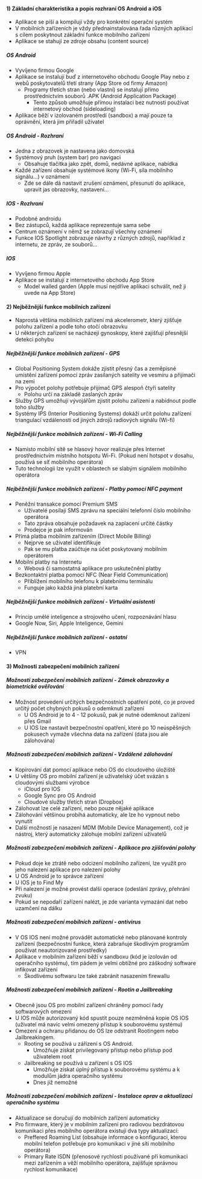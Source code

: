 #### 1) Základní charakteristika a popis rozhraní OS Android a iOS

- Aplikace se píší a kompilují vždy pro konkrétní operační systém
- V mobilních zařízeních je vždy přednainstalována řada různých aplikací s cílem poskytnout základní funkce mobilního zařízení
- Aplikace se stahují ze zdroje obsahu (content source)
##### OS Android
- Vyvíjeno firmou Google
- Aplikace se instalují buď z internetového obchodu Google Play nebo z webů poskytovatelů třetí strany (App Store od firmy Amazon)
	- Programy třetích stran (nebo vlastní) se instalují přímo prostřednictvím souborů .APK (Android Application Package)
		- Tento způsob umožňuje přímou instalaci bez nutnosti používat internetový obchod (sideloading)
- Aplikace běží v izolovaném prostředí (sandbox) a mají pouze ta oprávnění, která jim přiřadil uživatel
##### OS Android - Rozhraní
- Jedna z obrazovek je nastavena jako domovská
- Systémový pruh (system bar) pro navigaci
	- Obsahuje tlačítka jako zpět, domů, nedávné aplikace, nabídka
- Každé zařízení obsahuje systémové ikony (Wi-Fi, síla mobilního signálu...) v oznámení
	- Zde se dále dá nastavit zrušení oznámení, přesunutí do aplikace, upravit jas obrazovky, nastavení...
##### IOS - Rozhraní
- Podobné androidu
- Bez zástupců, každá aplikace reprezentuje sama sebe
- Centrum oznámení v němž se zobrazují všechny oznámení
- Funkce IOS Spotlight zobrazuje návrhy z různých zdrojů, například z internetu, ze zpráv, ze souborů...
##### IOS
- Vyvíjeno firmou Apple
- Aplikace se instalují z internetového obchodu App Store
	- Model walled garden (Apple musí nejdříve aplikaci schválit, než ji uvede na App Store)

#### 2) Nejběžnější funkce mobilních zařízení
- Naprostá většina mobilních zařízení má akcelerometr, který zjišťuje polohu zařízení a podle toho otočí obrazovku
- U některých zařízení se nacházejí gynoskopy, které zajišťují přesnější detekci pohybu

##### Nejběžnější funkce mobilních zařízení - GPS
- Global Positioning System dokáže zjistit přesný čas a zeměpisné umístění zařízení pomocí zpráv zasílaných satelity ve vesmíru a přijímači na zemi
- Pro výpočet polohy potřebuje přijímač GPS alespoň čtyři satelity
	- Polohu určí na základě zaslaných zpráv
- Služby GPS umožňují vývojářům zjistit polohu zařízení a nabídnout podle toho služby
- Systémy IPS (Interior Positioning Systems) dokáží určit polohu zařízení triangulací vzdálenosti od jiných zdrojů radiových signálu (Wi-fi)

##### Nejběžnější funkce mobilních zařízení - Wi-Fi Calling
- Namísto mobilní sítě se hlasový hovor realizuje přes Internet prostřednictvím místního hotspotu Wi-Fi. (Pokud není hotspot v dosahu, používá se síť  mobilního operátora)
- Tuto technologii lze využít v oblastech se slabým signálem mobilního operátora

##### Nejběžnější funkce mobilních zařízení - Platby pomocí NFC payment
- Peněžní transakce pomocí Premium SMS
	- Uživatelé posílají SMS zprávu na speciální telefonní číslo mobilního operátora
	- Tato zpráva obsahuje požadavek na zaplacení určité částky
	- Prodejce je pak informován
- Přímá platba mobilním zařízením (Direct Mobile Billing)
	- Nejprve se uživatel identifikuje
	- Pak se mu platba zaúčtuje na účet poskytovaný mobilním operátorem
- Mobilní platby na Internetu
	- Webová či samostatná aplikace pro uskutečnění platby
- Bezkontaktní platba pomocí NFC (Near Field Communication)
	- Přiblížení mobilního telefonu k platebnímu terminálu
	- Funguje jako každá jiná platební karta

##### Nejběžnější funkce mobilních zařízení - Virtuální asistenti
- Princip umělé inteligence a strojového učení, rozpoznávání hlasu
- Google Now, Siri, Apple Inteligence, Gemini
##### Nejběžnější funkce mobilních zařízení - ostatní
- VPN
#### 3) Možnosti zabezpečení mobilních zařízení

##### Možnosti zabezpečení mobilních zařízení - Zámek obrazovky a biometrické ověřování
- Možnost provedení určitých bezpečnostních opatření poté, co je proved určitý počet chybných pokusů o odemknutí zařízení
	- U OS Android je to 4 - 12 pokusů, pak je nutné odemknout zařízení přes Gmail
	- U IOS lze nastavit bezpečnostní opatření, které po 10 neúspěšných pokusech vymaže všechna data na zařízení (data jsou ale zálohována)

##### Možnosti zabezpečení mobilních zařízení - Vzdálené zálohování
- Kopírování dat pomocí aplikace nebo OS do cloudového úložiště
- U většiny OS pro mobilní zařízení je uživatelský účet svázán s cloudovými službami výrobce
	- iCloud pro IOS
	- Google Sync pro OS Android
	- Cloudové služby třetích stran (Dropbox)
- Zálohovat lze celé zařízení, nebo pouze nějaké aplikace
- Zálohování většinou probíhá automaticky, ale lze ho vypnout nebo vynutit
- Další možností je nasazení MDM (Mobile Device Management), což je nástroj, který automaticky zálohuje mobilní zařízení uživatelů

##### Možnosti zabezpečení mobilních zařízení - Aplikace pro zjišťování polohy
- Pokud doje ke ztrátě nebo odcizení mobilního zařízení, lze využít pro jeho nalezení aplikace pro nalezení polohy
- U OS Android je to správce zařízení
- U IOS je to Find My
- Při nalezení je možné provést další operace (odeslání zprávy, přehrání zvuku)
- Pokud se nepodaří zařízení nalézt, je zde varianta vymazání dat nebo uzamčení na dálku

##### Možnosti zabezpečení mobilních zařízení - antivirus
- V OS IOS není možné provádět automatické nebo plánované kontroly zařízení (bezpečnostní funkce, která zabraňuje škodlivým programům používat neautorizované prostředky)
- Aplikace v mobilním zařízení běží v sandboxu (kód je izolován od operačního systému), tím pádem je velmi obtížné pro záškodný software infikovat zařízení
	- Škodlivému softwaru lze také zabránit nasazením firewallu

##### Možnosti zabezpečení mobilních zařízení - Rootin a Jailbreaking
- Obecně jsou OS pro mobilní zařízení chráněny pomocí řady softwarových omezení
- U IOS může autorizovaný kód spustit pouze nezměněná kopie OS IOS (uživatel má navíc velmi omezený přístup k souborovému systému)
- Omezení a ochranu přidanou do OS lze odstranit Rootingem nebo Jailbreakingem.
	- Rooting se používá u zářízení s OS Android.
		- Umožňuje získat privilegovaný přístup nebo přístup pod uživatelem root
	- Jailbreaking se používá u zařízení s OS IOS
		- Umožňuje získat úplný přístup k souborovému systému a k modulům jádra operačního systému
		- Dnes již nemožné

##### Možnosti zabezpečení mobilních zařízení - Instalace oprav a aktualizací operačního systému
- Aktualizace se doručují do mobilních zařízení automaticky
- Pro firmware, který je v mobilním zařízení pro radiovou bezdrátovou komunikaci přes mobilního operátora existují dva typy aktualizací:
	- Preffered Roaming List (obsahuje informace o konfiguraci, kterou mobilní telefon potřebuje pro komunikaci v jiné síti mobilního operátora)
	- Primary Rate ISDN (přenosové rychlosti používané při komunikaci mezi zařízením a věží mobilního operátora, zajišťuje správnou rychlost komunikace)